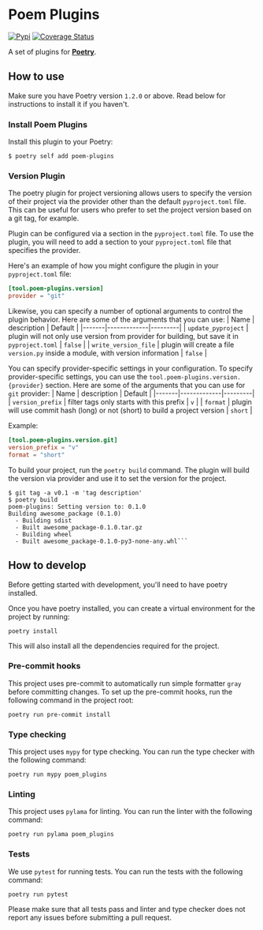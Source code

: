 # Poem Plugins

[![Pypi](https://img.shields.io/pypi/v/poem-plugins?color=%2334D058&label=pypi%20package)](https://pypi.org/project/poem-plugins)
[![Coverage Status](https://coveralls.io/repos/github/Alviner/poem-plugins/badge.svg?branch=main)](https://coveralls.io/github/Alviner/poem-plugins?branch=main)

A set of plugins for [**Poetry**](https://python-poetry.org/).

## How to use
Make sure you have Poetry version `1.2.0` or above. Read below for instructions to install it if you haven't.

### Install Poem Plugins

Install this plugin to your Poetry:

```console
$ poetry self add poem-plugins
```

### Version Plugin

The poetry plugin for project versioning allows users to specify
the version of their project via the provider other than the default `pyproject.toml` file.
This can be useful for users who prefer to set the project version based on a git tag, for example.

Plugin can be configured via a section in the `pyproject.toml` file.
To use the plugin, you will need to add a section to your `pyproject.toml`
file that specifies the provider.

Here's an example of how you might configure the plugin in your `pyproject.toml` file:
```toml
[tool.poem-plugins.version]
provider = "git"
```
Likewise, you can specify a number of optional arguments to control the plugin
behavior. Here are some of the arguments that you can use:
| Name  | description |  Default |
|-------|-------------|---------|
| `update_pyproject`   | plugin will not only use version from provider for building, but save it in `pyproject.toml` | `false` |
| `write_version_file` | plugin will create a file `version.py` inside a module, with version information             | `false` |


You can specify provider-specific settings in your configuration.
To specify provider-specific settings, you can use the `tool.poem-plugins.version.{provider}` section.
Here are some of the arguments that you can use for `git` provider:
| Name  | description | Default |
|-------|-------------|---------|
| `version_prefix`    | filter tags only starts with this prefix  | `v` |
| `format`            | plugin will use commit hash (long) or not (short) to build a project version | `short` |

Example:

```toml
[tool.poem-plugins.version.git]
version_prefix = "v"
format = "short"
```

To build your project, run the `poetry build` command.
The plugin will build the version via provider and use it to set the version for the project.
```console
$ git tag -a v0.1 -m 'tag description'
$ poetry build
poem-plugins: Setting version to: 0.1.0
Building awesome_package (0.1.0)
  - Building sdist
  - Built awesome_package-0.1.0.tar.gz
  - Building wheel
  - Built awesome_package-0.1.0-py3-none-any.whl```
```

## How to develop
Before getting started with development, you'll need to have poetry installed.


Once you have poetry installed, you can create a virtual environment for the project by running:
```(bash)
poetry install
```
This will also install all the dependencies required for the project.

### Pre-commit hooks
This project uses pre-commit to automatically run
simple formatter `gray` before committing changes.
To set up the pre-commit hooks, run the following
command in the project root:
```(bash)
poetry run pre-commit install
```

### Type checking
This project uses `mypy` for type checking.
You can run the type checker
with the following command:
```(bash)
poetry run mypy poem_plugins
```

### Linting
This project uses `pylama` for linting.
You can run the linter
with the following command:
```(bash)
poetry run pylama poem_plugins
```

### Tests
We use `pytest` for running tests.
You can run the tests
with the following command:
```(bash)
poetry run pytest
```

Please make sure that all tests pass and linter and type checker does not
report any issues before submitting a pull request.
